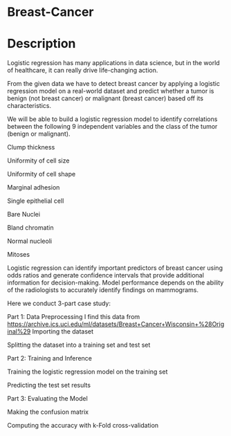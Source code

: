 # Breast-Cancer
# Description 

Logistic regression has many applications in data science, but in the world of healthcare, it can really drive life-changing action.

From the given data we have to detect breast cancer by applying a logistic regression model on a real-world dataset and predict whether a tumor is benign (not breast cancer) or malignant (breast cancer) based off its characteristics.

We will be able to build a logistic regression model to identify correlations between the following 9 independent variables and the class of the tumor (benign or malignant).

Clump thickness

Uniformity of cell size

Uniformity of cell shape

Marginal adhesion

Single epithelial cell

Bare Nuclei

Bland chromatin

Normal nucleoli

Mitoses

Logistic regression can identify important predictors of breast cancer using odds ratios and generate confidence intervals that provide additional information for decision-making. Model performance depends on the ability of the radiologists to accurately identify findings on mammograms.

Here we conduct 3-part case study:

Part 1: Data Preprocessing
I find this data from https://archive.ics.uci.edu/ml/datasets/Breast+Cancer+Wisconsin+%28Original%29
Importing the dataset

Splitting the dataset into a training set and test set

Part 2: Training and Inference

Training the logistic regression model on the training set

Predicting the test set results

Part 3: Evaluating the Model

Making the confusion matrix

Computing the accuracy with k-Fold cross-validation
